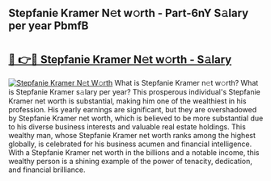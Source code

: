 ## Stepfanie Kramer N𝚎t w𝚘rth - Part-6nY S𝚊lary per year PbmfB

# <h2><a href="http://gc48mc4.nevu.top/?p=Stepfanie+Kramer">🔗 👉🔴 Stepfanie Kramer N𝚎t w𝚘rth - S𝚊lary</a></h2>

[![Stepfanie Kramer N𝚎t W𝚘rth](https://i.imgur.com/Oavwk0R.jpeg)](http://gc48mc4.nevu.top/?p=Stepfanie+Kramer)
What is Stepfanie Kramer n𝚎t w𝚘rth? What is Stepfanie Kramer s𝚊lary per year?
This prosperous individual's Stepfanie Kramer net worth is substantial, making him one of the wealthiest in his profession. His yearly earnings are significant, but they are overshadowed by Stepfanie Kramer net worth, which is believed to be more substantial due to his diverse business interests and valuable real estate holdings. This wealthy man, whose Stepfanie Kramer net worth ranks among the highest globally, is celebrated for his business acumen and financial intelligence. With a Stepfanie Kramer net worth in the billions and a notable income, this wealthy person is a shining example of the power of tenacity, dedication, and financial brilliance.
